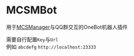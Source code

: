 # MCSMBot
用于[MCSManager](https://github.com/MCSManager/MCSManager)与QQ群交互的OneBot机器人插件

需要自行配置`Key`与`Url`  
例如 `abcdefg` `http://localhost:23333`